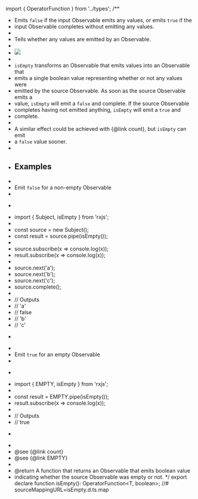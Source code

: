 import { OperatorFunction } from '../types';
/**
 * Emits `false` if the input Observable emits any values, or emits `true` if the
 * input Observable completes without emitting any values.
 *
 * <span class="informal">Tells whether any values are emitted by an Observable.</span>
 *
 * ![](isEmpty.png)
 *
 * `isEmpty` transforms an Observable that emits values into an Observable that
 * emits a single boolean value representing whether or not any values were
 * emitted by the source Observable. As soon as the source Observable emits a
 * value, `isEmpty` will emit a `false` and complete.  If the source Observable
 * completes having not emitted anything, `isEmpty` will emit a `true` and
 * complete.
 *
 * A similar effect could be achieved with {@link count}, but `isEmpty` can emit
 * a `false` value sooner.
 *
 * ## Examples
 *
 * Emit `false` for a non-empty Observable
 *
 * ```ts
 * import { Subject, isEmpty } from 'rxjs';
 *
 * const source = new Subject<string>();
 * const result = source.pipe(isEmpty());
 *
 * source.subscribe(x => console.log(x));
 * result.subscribe(x => console.log(x));
 *
 * source.next('a');
 * source.next('b');
 * source.next('c');
 * source.complete();
 *
 * // Outputs
 * // 'a'
 * // false
 * // 'b'
 * // 'c'
 * ```
 *
 * Emit `true` for an empty Observable
 *
 * ```ts
 * import { EMPTY, isEmpty } from 'rxjs';
 *
 * const result = EMPTY.pipe(isEmpty());
 * result.subscribe(x => console.log(x));
 *
 * // Outputs
 * // true
 * ```
 *
 * @see {@link count}
 * @see {@link EMPTY}
 *
 * @return A function that returns an Observable that emits boolean value
 * indicating whether the source Observable was empty or not.
 */
export declare function isEmpty<T>(): OperatorFunction<T, boolean>;
//# sourceMappingURL=isEmpty.d.ts.map                                                                                                                                              
